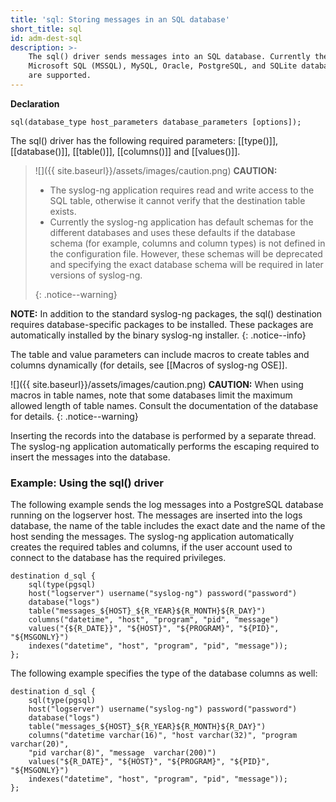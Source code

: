 ```yaml
---
title: 'sql: Storing messages in an SQL database'
short_title: sql
id: adm-dest-sql
description: >-
    The sql() driver sends messages into an SQL database. Currently the
    Microsoft SQL (MSSQL), MySQL, Oracle, PostgreSQL, and SQLite databases
    are supported.
---
```


**Declaration**

```config
sql(database_type host_parameters database_parameters [options]);
```

The sql() driver has the following required parameters:
[[type()]], [[database()]], [[table()]], [[columns()]]
and [[values()]].

>![]({{ site.baseurl}}/assets/images/caution.png) **CAUTION:**
>  
>- The syslog-ng application requires read and write access to the SQL table,
>   otherwise it cannot verify that the destination table exists.
>- Currently the syslog-ng application has default schemas for the different
>   databases and uses these defaults if the database schema (for example,
>   columns and column types) is not defined in the configuration file.
>   However, these schemas will be deprecated and specifying the exact
>   database schema will be required in later versions of syslog-ng.
>  
>{: .notice--warning}

**NOTE:** In addition to the standard syslog-ng packages, the sql()
destination requires database-specific packages to be installed. These
packages are automatically installed by the binary syslog-ng installer.
{: .notice--info}

The table and value parameters can include macros to create tables and
columns dynamically (for details, see [[Macros of syslog-ng OSE]].

![]({{ site.baseurl}}/assets/images/caution.png) **CAUTION:**
When using macros in table names, note that some databases limit the maximum
allowed length of table names. Consult the documentation of the database for details.
{: .notice--warning}

Inserting the records into the database is performed by a separate
thread. The syslog-ng application automatically performs the escaping
required to insert the messages into the database.

### Example: Using the sql() driver

The following example sends the log messages into a PostgreSQL database
running on the logserver host. The messages are inserted into the logs
database, the name of the table includes the exact date and the name of
the host sending the messages. The syslog-ng application automatically
creates the required tables and columns, if the user account used to
connect to the database has the required privileges.

```config
destination d_sql {
    sql(type(pgsql)
    host("logserver") username("syslog-ng") password("password")
    database("logs")
    table("messages_${HOST}_${R_YEAR}${R_MONTH}${R_DAY}")
    columns("datetime", "host", "program", "pid", "message")
    values("{${R_DATE}}", "${HOST}", "${PROGRAM}", "${PID}", "${MSGONLY}")
    indexes("datetime", "host", "program", "pid", "message"));
};
```

The following example specifies the type of the database columns as
well:

```config
destination d_sql {
    sql(type(pgsql)
    host("logserver") username("syslog-ng") password("password")
    database("logs")
    table("messages_${HOST}_${R_YEAR}${R_MONTH}${R_DAY}")
    columns("datetime varchar(16)", "host varchar(32)", "program  varchar(20)", 
    "pid varchar(8)", "message  varchar(200)")
    values("${R_DATE}", "${HOST}", "${PROGRAM}", "${PID}", "${MSGONLY}")
    indexes("datetime", "host", "program", "pid", "message"));
};
```
